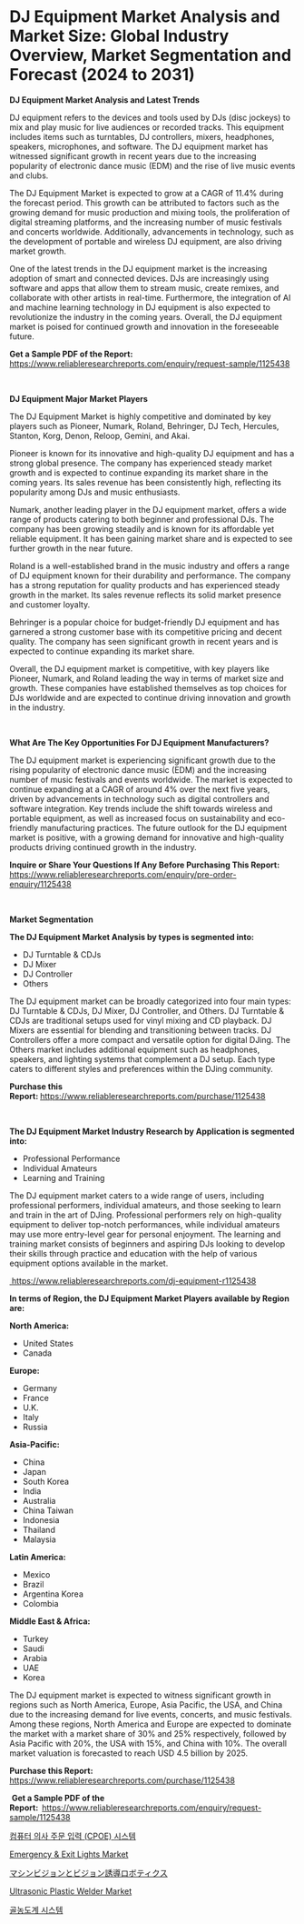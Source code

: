 <p><h1>DJ Equipment Market Analysis and Market Size: Global Industry Overview, Market Segmentation and Forecast (2024 to 2031)</h1></p><p><strong>DJ Equipment Market Analysis and Latest Trends</strong></p>
<p><p>DJ equipment refers to the devices and tools used by DJs (disc jockeys) to mix and play music for live audiences or recorded tracks. This equipment includes items such as turntables, DJ controllers, mixers, headphones, speakers, microphones, and software. The DJ equipment market has witnessed significant growth in recent years due to the increasing popularity of electronic dance music (EDM) and the rise of live music events and clubs.</p><p>The DJ Equipment Market is expected to grow at a CAGR of 11.4% during the forecast period. This growth can be attributed to factors such as the growing demand for music production and mixing tools, the proliferation of digital streaming platforms, and the increasing number of music festivals and concerts worldwide. Additionally, advancements in technology, such as the development of portable and wireless DJ equipment, are also driving market growth.</p><p>One of the latest trends in the DJ equipment market is the increasing adoption of smart and connected devices. DJs are increasingly using software and apps that allow them to stream music, create remixes, and collaborate with other artists in real-time. Furthermore, the integration of AI and machine learning technology in DJ equipment is also expected to revolutionize the industry in the coming years. Overall, the DJ equipment market is poised for continued growth and innovation in the foreseeable future.</p></p>
<p><strong>Get a Sample PDF of the Report:&nbsp;</strong> <a href="https://www.reliableresearchreports.com/enquiry/request-sample/1125438">https://www.reliableresearchreports.com/enquiry/request-sample/1125438</a></p>
<p>&nbsp;</p>
<p><strong>DJ Equipment Major Market Players</strong></p>
<p><p>The DJ Equipment Market is highly competitive and dominated by key players such as Pioneer, Numark, Roland, Behringer, DJ Tech, Hercules, Stanton, Korg, Denon, Reloop, Gemini, and Akai. </p><p>Pioneer is known for its innovative and high-quality DJ equipment and has a strong global presence. The company has experienced steady market growth and is expected to continue expanding its market share in the coming years. Its sales revenue has been consistently high, reflecting its popularity among DJs and music enthusiasts.</p><p>Numark, another leading player in the DJ equipment market, offers a wide range of products catering to both beginner and professional DJs. The company has been growing steadily and is known for its affordable yet reliable equipment. It has been gaining market share and is expected to see further growth in the near future.</p><p>Roland is a well-established brand in the music industry and offers a range of DJ equipment known for their durability and performance. The company has a strong reputation for quality products and has experienced steady growth in the market. Its sales revenue reflects its solid market presence and customer loyalty.</p><p>Behringer is a popular choice for budget-friendly DJ equipment and has garnered a strong customer base with its competitive pricing and decent quality. The company has seen significant growth in recent years and is expected to continue expanding its market share.</p><p>Overall, the DJ equipment market is competitive, with key players like Pioneer, Numark, and Roland leading the way in terms of market size and growth. These companies have established themselves as top choices for DJs worldwide and are expected to continue driving innovation and growth in the industry.</p></p>
<p>&nbsp;</p>
<p><strong>What Are The Key Opportunities For DJ Equipment Manufacturers?</strong></p>
<p><p>The DJ equipment market is experiencing significant growth due to the rising popularity of electronic dance music (EDM) and the increasing number of music festivals and events worldwide. The market is expected to continue expanding at a CAGR of around 4% over the next five years, driven by advancements in technology such as digital controllers and software integration. Key trends include the shift towards wireless and portable equipment, as well as increased focus on sustainability and eco-friendly manufacturing practices. The future outlook for the DJ equipment market is positive, with a growing demand for innovative and high-quality products driving continued growth in the industry.</p></p>
<p><strong>Inquire or Share Your Questions If Any Before Purchasing This Report:</strong> <a href="https://www.reliableresearchreports.com/enquiry/pre-order-enquiry/1125438">https://www.reliableresearchreports.com/enquiry/pre-order-enquiry/1125438</a></p>
<p>&nbsp;</p>
<p><strong>Market Segmentation</strong></p>
<p><strong>The DJ Equipment Market Analysis by types is segmented into:</strong></p>
<p><ul><li>DJ Turntable & CDJs</li><li>DJ Mixer</li><li>DJ Controller</li><li>Others</li></ul></p>
<p><p>The DJ equipment market can be broadly categorized into four main types: DJ Turntable & CDJs, DJ Mixer, DJ Controller, and Others. DJ Turntable & CDJs are traditional setups used for vinyl mixing and CD playback. DJ Mixers are essential for blending and transitioning between tracks. DJ Controllers offer a more compact and versatile option for digital DJing. The Others market includes additional equipment such as headphones, speakers, and lighting systems that complement a DJ setup. Each type caters to different styles and preferences within the DJing community.</p></p>
<p><strong>Purchase this Report:&nbsp;</strong><a href="https://www.reliableresearchreports.com/purchase/1125438">https://www.reliableresearchreports.com/purchase/1125438</a></p>
<p>&nbsp;</p>
<p><strong>The DJ Equipment Market Industry Research by Application is segmented into:</strong></p>
<p><ul><li>Professional Performance</li><li>Individual Amateurs</li><li>Learning and Training</li></ul></p>
<p><p>The DJ equipment market caters to a wide range of users, including professional performers, individual amateurs, and those seeking to learn and train in the art of DJing. Professional performers rely on high-quality equipment to deliver top-notch performances, while individual amateurs may use more entry-level gear for personal enjoyment. The learning and training market consists of beginners and aspiring DJs looking to develop their skills through practice and education with the help of various equipment options available in the market.</p></p>
<p><a href="https://www.reliableresearchreports.com/dj-equipment-r1125438">&nbsp;https://www.reliableresearchreports.com/dj-equipment-r1125438</a></p>
<p><strong>In terms of Region, the DJ Equipment Market Players available by Region are:</strong></p>
<p>
    <p> <strong> North America: </strong>
        <ul>
            <li>United States</li>
            <li>Canada</li>
        </ul>
        </p> 
    <p> <strong> Europe: </strong>
        <ul>
            <li>Germany</li>
            <li>France</li>
            <li>U.K.</li>
            <li>Italy</li>
            <li>Russia</li>
        </ul>
        </p> 
    <p> <strong> Asia-Pacific: </strong>
        <ul>
            <li>China</li>
            <li>Japan</li>
            <li>South Korea</li>
            <li>India</li>
            <li>Australia</li>
            <li>China Taiwan</li>
            <li>Indonesia</li>
            <li>Thailand</li>
            <li>Malaysia</li>
        </ul>
        </p> 
    <p> <strong> Latin America: </strong>
        <ul>
            <li>Mexico</li>
            <li>Brazil</li>
            <li>Argentina Korea</li>
            <li>Colombia</li>
        </ul>
        </p> 
    <p> <strong> Middle East & Africa: </strong>
        <ul>
            <li>Turkey</li>
            <li>Saudi</li>
            <li>Arabia</li>
            <li>UAE</li>
            <li>Korea</li>
        </ul>
    </p>
    </p>
<p><p>The DJ equipment market is expected to witness significant growth in regions such as North America, Europe, Asia Pacific, the USA, and China due to the increasing demand for live events, concerts, and music festivals. Among these regions, North America and Europe are expected to dominate the market with a market share of 30% and 25% respectively, followed by Asia Pacific with 20%, the USA with 15%, and China with 10%. The overall market valuation is forecasted to reach USD 4.5 billion by 2025.</p></p>
<p><strong>Purchase this Report: </strong><a href="https://www.reliableresearchreports.com/purchase/1125438">https://www.reliableresearchreports.com/purchase/1125438</a></p>
<p>&nbsp;<strong>Get a Sample PDF of the Report:&nbsp;&nbsp;</strong><a href="https://www.reliableresearchreports.com/enquiry/request-sample/1125438">https://www.reliableresearchreports.com/enquiry/request-sample/1125438</a></p>
<p><strong></strong></p>
<p><p><a href="https://github.com/laholand/Market-Research-Report-List-4/blob/main/9103288173523.md">컴퓨터 의사 주문 입력 (CPOE) 시스템</a></p><p><a href="https://github.com/gracielawharr/Market-Research-Report-List-1/blob/main/emergency-exit-lights-market.md">Emergency & Exit Lights Market</a></p><p><a href="https://github.com/zekaoe592392/Market-Research-Report-List-2/blob/main/9027519161190.md">マシンビジョンとビジョン誘導ロボティクス</a></p><p><a href="https://github.com/edytherolanlouisejk1miz0wig/Market-Research-Report-List-3/blob/main/ultrasonic-plastic-welder-market.md">Ultrasonic Plastic Welder Market</a></p><p><a href="https://github.com/LuckeyCorbin/Market-Research-Report-List-1/blob/main/9622628173522.md">골농도계 시스템</a></p></p>